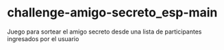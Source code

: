 # challenge-amigo-secreto_esp-main
Juego para sortear el amigo secreto desde una lista de participantes ingresados por el usuario
